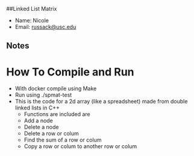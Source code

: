 ##Linked List Matrix
- Name: Nicole
- Email: russack@usc.edu

## Notes

  
  
# How To Compile and Run
- With docker compile using Make
- Run using ./spmat-test
- This is the code for a 2d array (like a spreadsheet) made from double linked lists in C++
  - Functions are included are
  - Add a node
  - Delete a node
  - Delete a row or colum
  - Find the sum of a row or colum
  - Copy a row or colum to another row or colum
 
